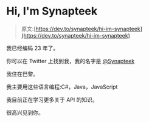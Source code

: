 # Hi, I'm Synapteek

> 原文:[https://dev.to/synapteek/hi-im-synapteek](https://dev.to/synapteek/hi-im-synapteek)

我已经编码 23 年了。

你可以在 Twitter 上找到我，我的名字是 [@Synapteek](https://twitter.com/Synapteek)

我住在巴黎。

我主要用这些语言编程:C#，Java，JavaScript

我目前正在学习更多关于 API 的知识。

很高兴见到你。